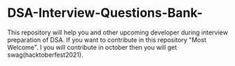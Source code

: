 # DSA-Interview-Questions-Bank-
This repository will help you and other upcoming developer during interview preparation of DSA. If you want to contribute in this repository "Most Welcome". I you will contribute in october then you will get swag(hacktoberfest2021).
